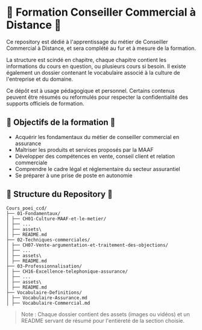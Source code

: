 # 🌺 Formation Conseiller Commercial à Distance 🌺

Ce repository est dédié à l'apprentissage du métier de Conseiller Commercial à Distance, et sera complété au fur et à mesure de la formation.

La structure est scindé en chapitre, chaque chapitre contient les informations du cours en question, ou plusieurs cours si besoin. Il existe également un dossier contenant le vocabulaire associé à la culture de l'entreprise et du domaine.

Ce dépôt est à usage pédagogique et personnel. Certains contenus peuvent être résumés ou reformulés pour respecter la confidentialité des supports officiels de formation.

## 🌺 Objectifs de la formation 🌺
- Acquérir les fondamentaux du métier de conseiller commercial en assurance
- Maîtriser les produits et services proposés par la MAAF
- Développer des compétences en vente, conseil client et relation commerciale
- Comprendre le cadre légal et réglementaire du secteur assurantiel
- Se préparer à une prise de poste en autonomie


## 🌺 Structure du Repository 🌺
```
Cours_poei_ccd/
├── 01-Fondamentaux/
│ ├── CH01-Culture-MAAF-et-le-metier/
│ ├── ...
│ ├── assets\
│ ├── README.md
├── 02-Techniques-commerciales/
│ ├── CH07-Vente-argumentation-et-traitement-des-objections/
│ ├── ...
│ ├── assets\
│ ├── README.md
├── 03-Professionnalisation/
│ ├── CH16-Excellence-telephonique-assurance/
│ ├── ...
│ ├── assets\
│ ├── README.md
├── Vocabulaire-Definitions/
│ ├── Vocabulaire-Assurance.md
│ ├── Vocabulaire-Commercial.md
```

>Note : Chaque dossier contient des assets (images ou vidéos) et un README servant de résumé pour l'entièreté de la section choisie.